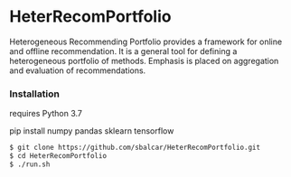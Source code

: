 # HeterRecomPortfolio
Heterogeneous Recommending Portfolio provides a framework for online and offline recommendation. It is a general tool for defining a heterogeneous portfolio of methods. Emphasis is placed on aggregation and evaluation of recommendations.

### Installation

requires Python 3.7

pip install numpy pandas sklearn tensorflow


```sh
$ git clone https://github.com/sbalcar/HeterRecomPortfolio.git
$ cd HeterRecomPortfolio
$ ./run.sh
```
